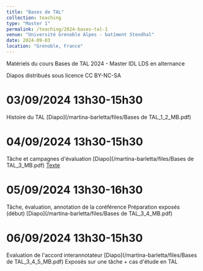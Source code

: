 ```yaml
---
title: "Bases de TAL"
collection: teaching
type: "Master 1"
permalink: /teaching/2024-bases-tal-1
venue: "Université Grenoble Alpes - batîment Stendhal"
date: 2024-09-03
location: "Grenoble, France"
---
```


Matériels du cours Bases de TAL 2024 - Master IDL LDS en alternance

Diapos distribués sous licence CC BY-NC-SA

03/09/2024 13h30-15h30
======
Histoire du TAL
[Diapo](/martina-barletta/files/Bases de TAL_1_2_MB.pdf)

04/09/2024 13h30-15h30
======
Tâche et campagnes d'évaluation
[Diapo](/martina-barletta/files/Bases de TAL_3_MB.pdf)
[Texte](/martina-barletta/files/veronis.txt)

05/09/2024 13h30-16h30
======
Tâche, évaluation, annotation de la coréférence
Préparation exposés (début)
[Diapo](/martina-barletta/files/Bases de TAL_3_4_MB.pdf)


06/09/2024 13h30-15h30
======
Evaluation de l'accord interannotateur
[Diapo](/martina-barletta/files/Bases de TAL_3_4_5_MB.pdf)
Exposés sur une tâche + cas d'étude en TAL